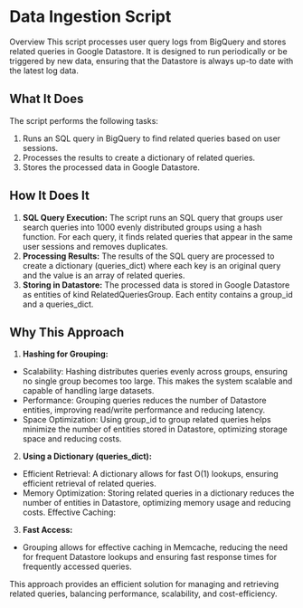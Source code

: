 # Data Ingestion Script

Overview
This script processes user query logs from BigQuery and stores related queries in Google Datastore. 
It is designed to run periodically or be triggered by new data, ensuring that the Datastore is always up-to date with the latest log data.

## What It Does

The script performs the following tasks:

1. Runs an SQL query in BigQuery to find related queries based on user sessions.
2. Processes the results to create a dictionary of related queries.
3. Stores the processed data in Google Datastore.

## How It Does It

1. **SQL Query Execution:** The script runs an SQL query that groups user search queries into 1000 evenly distributed groups using a hash function. For each query, it finds related queries that appear in the same user sessions and removes duplicates.
2. **Processing Results:** The results of the SQL query are processed to create a dictionary (queries_dict) where each key is an original query and the value is an array of related queries.
3. **Storing in Datastore:** The processed data is stored in Google Datastore as entities of kind RelatedQueriesGroup. Each entity contains a group_id and a queries_dict.

## Why This Approach

1. **Hashing for Grouping:**
* Scalability: Hashing distributes queries evenly across groups, ensuring no single group becomes too large. This makes the system scalable and capable of handling large datasets.
* Performance: Grouping queries reduces the number of Datastore entities, improving read/write performance and reducing latency.
* Space Optimization: Using group_id to group related queries helps minimize the number of entities stored in Datastore, optimizing storage space and reducing costs.

2. **Using a Dictionary (queries_dict):**
* Efficient Retrieval: A dictionary allows for fast O(1) lookups, ensuring efficient retrieval of related queries.
* Memory Optimization: Storing related queries in a dictionary reduces the number of entities in Datastore, optimizing memory usage and reducing costs.
Effective Caching:

3. **Fast Access:** 
* Grouping allows for effective caching in Memcache, reducing the need for frequent Datastore lookups and ensuring fast response times for frequently accessed queries.

This approach provides an efficient solution for managing and retrieving related queries, balancing performance, scalability, and cost-efficiency.
